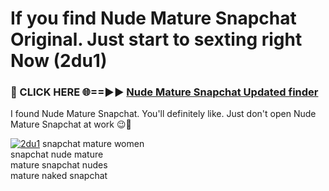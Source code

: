 # If you find Nude Mature Snapchat Original. Just start to sexting right Now (2du1)

<h3>🔴 CLICK HERE 🌐==►► <a href="https://tinyurl.com/mtbk5fxa" rel="nofollow">Nude Mature Snapchat Updated finder</a></h3>

I found Nude Mature Snapchat. You'll definitely like. Just don't open Nude Mature Snapchat at work 😉💬

[![2du1](https://i.imgur.com/Q8WKrnY.jpeg)](https://tinyurl.com/mtbk5fxa)
snapchat mature women<br>
snapchat nude mature<br>
mature snapchat nudes<br>
mature naked snapchat
